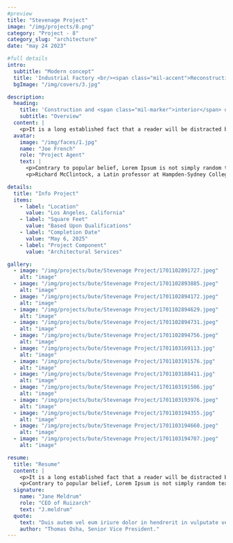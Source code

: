 ```yaml
---
#preview
title: "Stevenage Project"
image: "/img/projects/8.png"
category: "Project - 8"
category_slug: "architecture"
date: "may 24 2023"

#full details
intro:
  subtitle: "Modern concept"
  title: 'Industrial Factory <br/><span class="mil-accent">Reconstruction</span>'
  bgImage: "/img/covers/3.jpg"

description:
  heading:
    title: 'Construction and <span class="mil-marker">interior</span> design'
    subtitle: "Overview"
  content: |
    <p>It is a long established fact that a reader will be distracted by the readable content of a page when looking at its layout. The point of using Lorem Ipsum is that it has a more-or-less normal distribution of letters, as opposed to using 'Content here, content here', making it look like readable English. Many desktop publishing packages and web page editors now use Lorem Ipsum as their default model text, and a search for 'lorem ipsum' will uncover many web sites still in their infancy. Various versions have evolved over the years, sometimes by accident, sometimes on purpose (injected humour and the like).</p>
  avatar:
    image: "/img/faces/1.jpg"
    name: "Joe French"
    role: "Project Agent"
    text: |
      <p>Contrary to popular belief, Lorem Ipsum is not simply random text. It has roots in a piece of classical Latin literature from 45 BC, making it over 2000 years old.</p>
      <p>Richard McClintock, a Latin professor at Hampden-Sydney College in Virginia, looked up one of the more obscure Latin words, consectetur, from a Lorem Ipsum passage, and going through the cites of the word in classical literature, discovered the undoubtable source.</p>

details:
  title: "Info Project"
  items:
    - label: "Location"
      value: "Los Angeles, California"
    - label: "Square Feet"
      value: "Based Upon Qualifications"
    - label: "Completion Date"
      value: "May 6, 2025"
    - label: "Project Component"
      value: "Architectural Services"

gallery:
  - image: "/img/projects/bute/Stevenage Project/1701102891727.jpeg"
    alt: "image"
  - image: "/img/projects/bute/Stevenage Project/1701102893885.jpeg"
    alt: "image"
  - image: "/img/projects/bute/Stevenage Project/1701102894172.jpeg"
    alt: "image"
  - image: "/img/projects/bute/Stevenage Project/1701102894629.jpeg"
    alt: "image"
  - image: "/img/projects/bute/Stevenage Project/1701102894731.jpeg"
    alt: "image"
  - image: "/img/projects/bute/Stevenage Project/1701102894756.jpeg"
    alt: "image"
  - image: "/img/projects/bute/Stevenage Project/1701103169113.jpg"
    alt: "image"
  - image: "/img/projects/bute/Stevenage Project/1701103191576.jpg"
    alt: "image"
  - image: "/img/projects/bute/Stevenage Project/1701103188411.jpg"
    alt: "image"
  - image: "/img/projects/bute/Stevenage Project/1701103191506.jpg"
    alt: "image"
  - image: "/img/projects/bute/Stevenage Project/1701103193976.jpeg"
    alt: "image"
  - image: "/img/projects/bute/Stevenage Project/1701103194355.jpg"
    alt: "image"
  - image: "/img/projects/bute/Stevenage Project/1701103194660.jpeg"
    alt: "image"
  - image: "/img/projects/bute/Stevenage Project/1701103194707.jpeg"
    alt: "image"

resume:
  title: "Resume"
  content: |
    <p>It is a long established fact that a reader will be distracted by the readable content of a page when looking at its layout. The point of using Lorem Ipsum is that it has a more-or-less normal distribution of letters, as opposed to using 'Content here, content here', making it look like readable English. Many desktop publishing packages and web page editors now use Lorem Ipsum as their default model text, and a search for 'lorem ipsum' will uncover many web sites still in their infancy. Various versions have evolved over the years, sometimes by accident, sometimes on purpose (injected humour and the like).</p>
    <p>Contrary to popular belief, Lorem Ipsum is not simply random text. It has roots in a piece of classical Latin literature from 45 BC, making it over 2000 years old. Richard McClintock, a Latin professor at Hampden-Sydney College in Virginia, looked up one of the more obscure Latin words, consectetur, from a Lorem Ipsum passage, and going through the cites of the word in classical literature, discovered the undoubtable source.</p>
  signature:
    name: "Jane Meldrum"
    role: "CEO of Ruizarch"
    text: "J.meldrum"
  quote:
    text: "Duis autem vel eum iriure dolor in hendrerit in vulputate velit esse molestie consequat"
    author: "Thomas Osha, Senior Vice President."
---
```

